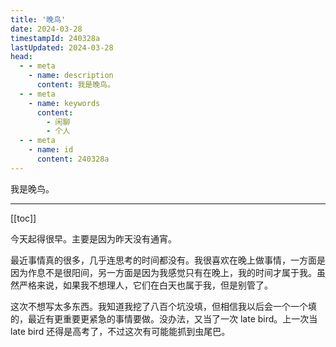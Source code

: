 ```yaml
---
title: '晚鸟'
date: 2024-03-28
timestampId: 240328a
lastUpdated: 2024-03-28
head:
  - - meta
    - name: description
      content: 我是晚鸟。
  - - meta
    - name: keywords
      content:
        - 闲聊
        - 个人
  - - meta
    - name: id
      content: 240328a
---
```


我是晚鸟。

---

[[toc]]

今天起得很早。主要是因为昨天没有通宵。

最近事情真的很多，几乎连思考的时间都没有。我很喜欢在晚上做事情，一方面是因为作息不是很阳间，另一方面是因为我感觉只有在晚上，我的时间才属于我。虽然严格来说，如果我不想理人，它们在白天也属于我，但是别管了。

这次不想写太多东西。我知道我挖了八百个坑没填，但相信我以后会一个一个填的，最近有更重要更紧急的事情要做。没办法，又当了一次 late bird。上一次当 late bird 还得是高考了，不过这次有可能能抓到虫尾巴。

